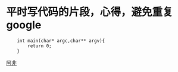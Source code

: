 平时写代码的片段，心得，避免重复google
======

		int main(char* argc,char** argv){
			return 0;
		}

[阿非](http://afblog.sinaapp.com)